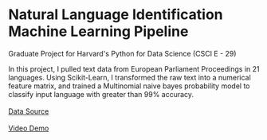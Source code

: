 # Natural Language Identification Machine Learning Pipeline
Graduate Project for Harvard's Python for Data Science (CSCI E - 29)

In this project, I pulled text data from European Parliament Proceedings in 21 languages. Using Scikit-Learn, I transformed the raw text into a numerical feature matrix, and trained a Multinomial naive bayes probability model to classify input language with greater than 99% accuracy.
<br>
<br>
[Data Source](http://www.statmt.org/europarl/)
<br>
<br>
[Video Demo](https://www.youtube.com/watch?v=5Bc6-uDcnqg)